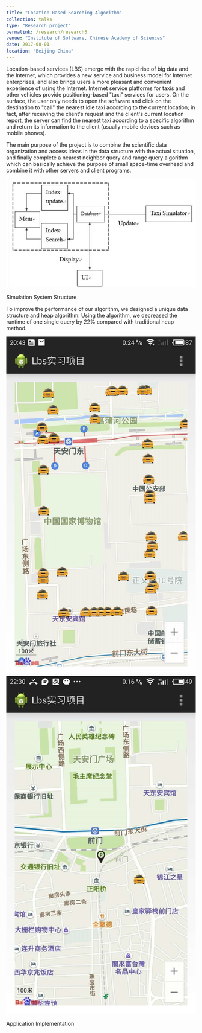 ```yaml
---
title: "Location Based Searching Algorithm"
collection: talks
type: "Research project"
permalink: /research/research3
venue: "Institute of Software, Chinese Academy of Sciences"
date: 2017-08-01
location: "Beijing China"
---
```



Location-based services (LBS) emerge with the rapid rise of big data and the Internet, which provides a new service and business model for Internet enterprises, and also brings users a more pleasant and convenient experience of using the Internet. Internet service platforms for taxis and other vehicles provide positioning-based "taxi" services for users. On the surface, the user only needs to open the software and click on the destination to "call" the nearest idle taxi according to the current location; in fact, after receiving the client's request and the client's current location report, the server can find the nearest taxi according to a specific algorithm and return its information to the client (usually mobile devices such as mobile phones). 

The main purpose of the project is to combine the scientific data organization and access ideas in the data structure with the actual situation, and finally complete a nearest neighbor query and range query algorithm which can basically achieve the purpose of small space-time overhead and combine it with other servers and client programs.

![System structure](./sys.jpg)

Simulation System Structure

To improve the performance of our algorithm, we designed a unique data structure and heap algorithm. Using the algorithm, we decreased the runtime of one single query by 22% compared with traditional heap method.

![car1](./car1.jpg)   ![car2](./car2.jpg) 

Application Implementation

